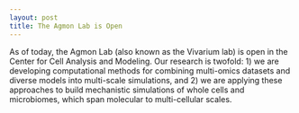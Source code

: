 ```yaml
---
layout: post
title: The Agmon Lab is Open
---
```


As of today, the Agmon Lab (also known as the Vivarium lab) is open in the Center for Cell Analysis and Modeling.
Our research is twofold: 1) we are developing computational methods for combining multi-omics datasets and diverse 
models into multi-scale simulations, and 2) we are applying these approaches to build mechanistic simulations of 
whole cells and microbiomes, which span molecular to multi-cellular scales.